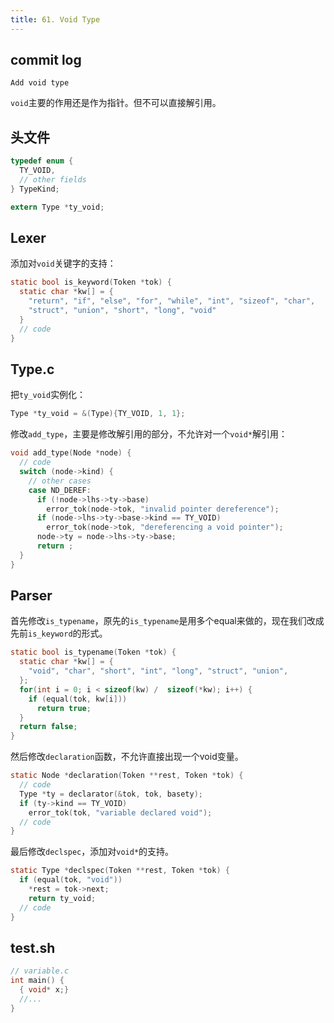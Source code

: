 ```yaml
---
title: 61. Void Type
---
```


## commit log

```plaintext
Add void type
```

`void`主要的作用还是作为指针。但不可以直接解引用。

## 头文件

```c
typedef enum {
  TY_VOID,
  // other fields
} TypeKind;

extern Type *ty_void;
```

## Lexer

添加对`void`关键字的支持：

```c
static bool is_keyword(Token *tok) {
  static char *kw[] = {
    "return", "if", "else", "for", "while", "int", "sizeof", "char",
    "struct", "union", "short", "long", "void"
  }
  // code 
}
```

## Type.c

把`ty_void`实例化：

```c
Type *ty_void = &(Type){TY_VOID, 1, 1};
```

修改`add_type`，主要是修改解引用的部分，不允许对一个`void*`解引用：

```c
void add_type(Node *node) {
  // code
  switch (node->kind) {
    // other cases
    case ND_DEREF:
      if (!node->lhs->ty->base)
        error_tok(node->tok, "invalid pointer dereference");
      if (node->lhs->ty->base->kind == TY_VOID)
        error_tok(node->tok, "dereferencing a void pointer");
      node->ty = node->lhs->ty->base;
      return ;
  }
}
```

## Parser

首先修改`is_typename`，原先的`is_typename`是用多个equal来做的，现在我们改成先前`is_keyword`的形式。

```c
static bool is_typename(Token *tok) {
  static char *kw[] = {
    "void", "char", "short", "int", "long", "struct", "union",
  };
  for(int i = 0; i < sizeof(kw) /  sizeof(*kw); i++) {
    if (equal(tok, kw[i]))
      return true;
  }
  return false;
}
```

然后修改`declaration`函数，不允许直接出现一个void变量。

```c
static Node *declaration(Token **rest, Token *tok) {
  // code
  Type *ty = declarator(&tok, tok, basety);
  if (ty->kind == TY_VOID)
    error_tok(tok, "variable declared void");
  // code
}
```

最后修改`declspec`，添加对`void*`的支持。

```c
static Type *declspec(Token **rest, Token *tok) {
  if (equal(tok, "void"))
    *rest = tok->next;
    return ty_void;
  // code
}
```

## test.sh

```c
// variable.c
int main() {
  { void* x;}
  //...
}
```
